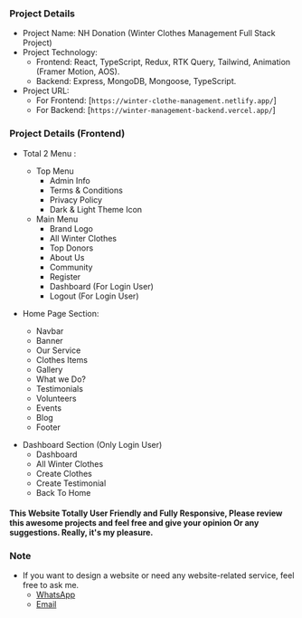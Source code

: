 ### Project Details

- Project Name: NH Donation (Winter Clothes Management Full Stack Project)
- Project Technology:
  - Frontend: React, TypeScript, Redux, RTK Query, Tailwind, Animation (Framer Motion, AOS).
  - Backend: Express, MongoDB, Mongoose, TypeScript.
- Project URL:
  - For Frontend: [`https://winter-clothe-management.netlify.app/`]
  - For Backend: [`https://winter-management-backend.vercel.app/`]

### Project Details (Frontend)

- Total 2 Menu :

  - Top Menu
    - Admin Info
    - Terms & Conditions
    - Privacy Policy
    - Dark & Light Theme Icon
  - Main Menu
    - Brand Logo
    - All Winter Clothes
    - Top Donors
    - About Us
    - Community
    - Register
    - Dashboard (For Login User)
    - Logout (For Login User)

- Home Page Section:
  - Navbar
  - Banner
  - Our Service
  - Clothes Items
  - Gallery
  - What we Do?
  - Testimonials
  - Volunteers
  - Events
  - Blog
  - Footer

* Dashboard Section (Only Login User)
  - Dashboard
  - All Winter Clothes
  - Create Clothes
  - Create Testimonial
  - Back To Home
  

#### This Website Totally User Friendly and Fully Responsive, Please review this awesome projects and feel free and give your opinion Or any suggestions. Really, it's my pleasure.


### Note
  * If you want to design a website or need any website-related service, feel free to ask me.
    * [WhatsApp](https://wa.me/1646418365)
    * [Email](ahshan.habib026@gmail.com)

